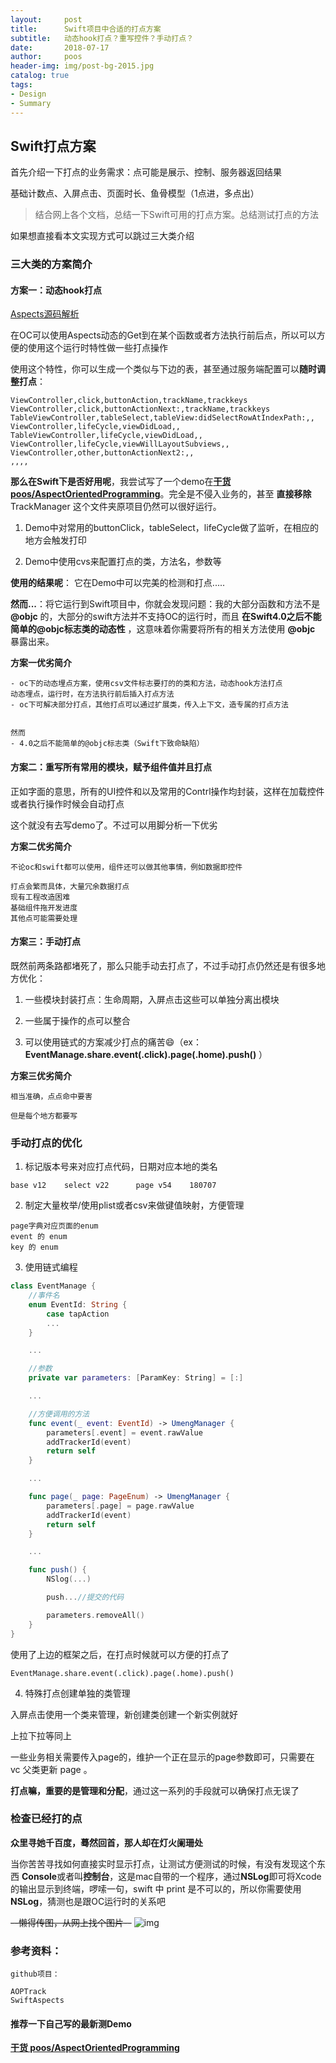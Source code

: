 ```yaml
---
layout:     post
title:      Swift项目中合适的打点方案
subtitle:   动态hook打点？重写控件？手动打点？
date:       2018-07-17
author:     poos
header-img: img/post-bg-2015.jpg
catalog: true
tags:
- Design
- Summary
---
```


## Swift打点方案



首先介绍一下打点的业务需求：点可能是展示、控制、服务器返回结果

基础计数点、入屏点击、页面时长、鱼骨模型（1点进，多点出）



> 结合网上各个文档，总结一下Swift可用的打点方案。总结测试打点的方法


如果想直接看本文实现方式可以跳过三大类介绍

### 三大类的方案简介

#### 方案一：动态hook打点

[Aspects源码解析](https://www.jianshu.com/p/2c93446d86bd)

在OC可以使用Aspects动态的Get到在某个函数或者方法执行前后点，所以可以方便的使用这个运行时特性做一些打点操作

使用这个特性，你可以生成一个类似与下边的表，甚至通过服务端配置可以**随时调整打点**：
```
ViewController,click,buttonAction,trackName,trackkeys
ViewController,click,buttonActionNext:,trackName,trackkeys
TableViewController,tableSelect,tableView:didSelectRowAtIndexPath:,,
ViewController,lifeCycle,viewDidLoad,,
TableViewController,lifeCycle,viewDidLoad,,
ViewController,lifeCycle,viewWillLayoutSubviews,,
ViewController,other,buttonActionNext2:,,
,,,,
```

**那么在Swift下是否好用呢**，我尝试写了一个demo在[**干货 poos/AspectOrientedProgramming**](https://github.com/poos/SwiftEFarm)。完全是不侵入业务的，甚至 **直接移除** TrackManager 这个文件夹原项目仍然可以很好运行。

1. Demo中对常用的buttonClick，tableSelect，lifeCycle做了监听，在相应的地方会触发打印

2. Demo中使用cvs来配置打点的类，方法名，参数等

**使用的结果呢**： 它在Demo中可以完美的检测和打点.....

**然而...**：将它运行到Swift项目中，你就会发现问题：我的大部分函数和方法不是 **@objc** 的，大部分的swift方法并不支持OC的运行时，而且 **在Swift4.0之后不能简单的@objc标志类的动态性** ，这意味着你需要将所有的相关方法使用 **@objc** 暴露出来。


**方案一优劣简介**
```
- oc下的动态埋点方案，使用csv文件标志要打的的类和方法，动态hook方法打点
动态埋点，运行时，在方法执行前后插入打点方法
- oc下可解决部分打点，其他打点可以通过扩展类，传入上下文，造专属的打点方法


然而
- 4.0之后不能简单的@objc标志类（Swift下致命缺陷）
```

#### 方案二：重写所有常用的模块，赋予组件值并且打点

正如字面的意思，所有的UI控件和以及常用的Contrl操作均封装，这样在加载控件或者执行操作时候会自动打点


这个就没有去写demo了。不过可以用脚分析一下优劣


**方案二优劣简介**
```
不论oc和swift都可以使用，组件还可以做其他事情，例如数据即控件

打点会繁而具体，大量冗余数据打点
现有工程改造困难
基础组件拖开发进度
其他点可能需要处理
```
#### 方案三：手动打点

既然前两条路都堵死了，那么只能手动去打点了，不过手动打点仍然还是有很多地方优化：

1. 一些模块封装打点：生命周期，入屏点击这些可以单独分离出模块

2. 一些属于操作的点可以整合

3. 可以使用链式的方案减少打点的痛苦😄（ex： **EventManage.share.event(.click).page(.home).push()** ）


**方案三优劣简介**
```
相当准确，点点命中要害

但是每个地方都要写
```

### 手动打点的优化

1. 标记版本号来对应打点代码，日期对应本地的类名

```
base v12    select v22      page v54    180707
```
2. 制定大量枚举/使用plist或者csv来做键值映射，方便管理

```
page字典对应页面的enum
event 的 enum
key 的 enum
```

3. 使用链式编程

```swift
class EventManage {
    //事件名
    enum EventId: String {
        case tapAction
        ...
    }

    ...

    //参数
    private var parameters: [ParamKey: String] = [:]

    ...

    //方便调用的方法
    func event(_ event: EventId) -> UmengManager {
        parameters[.event] = event.rawValue
        addTrackerId(event)
        return self
    }

    ...

    func page(_ page: PageEnum) -> UmengManager {
        parameters[.page] = page.rawValue
        addTrackerId(event)
        return self
    }

    ...

    func push() {
        NSlog(...)

        push...//提交的代码

        parameters.removeAll()
    }
}

```

使用了上边的框架之后，在打点时候就可以方便的打点了

```
EventManage.share.event(.click).page(.home).push()

```


4. 特殊打点创建单独的类管理

入屏点击使用一个类来管理，新创建类创建一个新实例就好

上拉下拉等同上

一些业务相关需要传入page的，维护一个正在显示的page参数即可，只需要在 vc 父类更新 page 。



**打点嘛，重要的是管理和分配**，通过这一系列的手段就可以确保打点无误了


### 检查已经打的点

**众里寻她千百度，蓦然回首，那人却在灯火阑珊处**

当你苦苦寻找如何直接实时显示打点，让测试方便测试的时候，有没有发现这个东西
**Console**或者叫**控制台**，这是mac自带的一个程序，通过**NSLog**即可将Xcode的输出显示到终端，啰嗦一句，swift 中 print 是不可以的，所以你需要使用 **NSLog**，猜测也是跟OC运行时的关系吧

~~--懒得传图，从网上找个图片--~~
![img](http://images.macx.cn/forum/201202/27/1206273lioivz2pvlnkpz3.jpg)


### 参考资料：

```
github项目：

AOPTrack
SwiftAspects
```

#### 推荐一下自己写的最新测Demo

[**干货 poos/AspectOrientedProgramming**](https://github.com/poos/SwiftEFarm)
